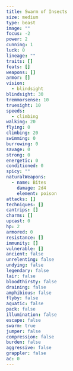 ```yaml
---
title: Swarm of Insects
size: medium
type: beast
image: ""
focus: -2
power: 2
cunning: 1
luck: 0
lineage: ""
traits: []
feats: []
weapons: []
armor: []
vision:
  - blindsight
blindsight: 30
tremmorsense: 10
truesight: 10
speeds:
  - climbing
walking: 20
flying: 0
climbing: 20
swimming: 0
burrowing: 0
savage: 0
strong: 0
energetic: 0
conditioned: 0
spicy: ""
naturalWeapons:
  - name: Bites
    damage: 2d4
    element: poison
attacks: []
techniques: []
cantrips: []
charms: []
upcast: 0
hp: 2
armored: 0
resistance: []
immunity: []
vulnerable: []
ancient: false
unrelenting: false
undying: false
legendary: false
lair: false
bloodthirsty: false
draining: false
amphibious: false
flyby: false
aquatic: false
pack: false
illumination: false
escape: false
swarm: true
jumper: false
compression: false
burden: false
aggressive: false
grappler: false
ac: 0
---
```


